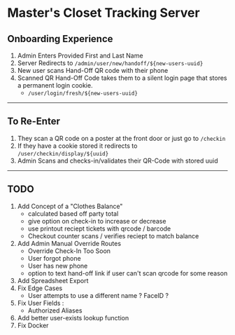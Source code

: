 # Master's Closet Tracking Server

## Onboarding Experience
1. Admin Enters Provided First and Last Name
2. Server Redirects to `/admin/user/new/handoff/${new-users-uuid}`
3. New user scans Hand-Off QR code with their phone
4. Scanned QR Hand-Off Code takes them to a silent login page that stores a permanent login cookie.
	- `/user/login/fresh/${new-users-uuid}`

---

## To Re-Enter
1. They scan a QR code on a poster at the front door or just go to `/checkin`
2. If they have a cookie stored it redirects to `/user/checkin/display/${uuid}`
3. Admin Scans and checks-in/validates their QR-Code with stored uuid

---

## TODO

1. Add Concept of a "Clothes Balance"
	- calculated based off party total
	- give option on check-in to increase or decrease
	- use printout reciept tickets with qrcode / barcode
	- Checkout counter scans / verifies reciept to match balance
2. Add Admin Manual Override Routes
	- Override Check-In Too Soon
	- User forgot phone
	- User has new phone
	- option to text hand-off link if user can't scan qrcode for some reason
3. Add Spreadsheet Export
4. Fix Edge Cases
	- User attempts to use a different name ? FaceID ?
5. Fix User Fields :
	- Authorized Aliases
6. Add better user-exists lookup function
7. Fix Docker